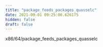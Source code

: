 ```yaml
---
title: "package_feeds_packages_quasselc"
date: 2021-09-01 09:25:00.626175
hidden: false
draft: false
---
```


x86/64/package_feeds_packages_quasselc

